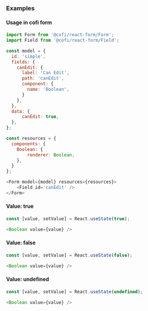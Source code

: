 <h3>Examples</h3>

<h4>Usage in cofi form</h4>

```javascript
import Form from '@cofi/react-form/Form';
import Field from '@cofi/react-form/Field';

const model = {
  id: 'simple',
  fields: {
    canEdit: {
      label: 'Can Edit',
      path: 'canEdit',
      component: {
        name: 'Boolean',
      }
    },
  },
  data: {
      canEdit: true,
  },
};

const resources = {
  components: { 
    Boolean: {
        renderer: Boolean,
    }, 
  }
};

<Form model={model} resources={resources}>
    <Field id='canEdit' />
</Form>
```

<h4>Value: true</h4>

```javascript
const [value, setValue] = React.useState(true);

<Boolean value={value} />
```

<h4>Value: false</h4>

```javascript
const [value, setValue] = React.useState(false);

<Boolean value={value} />
```

<h4>Value: undefined</h4>

```javascript
const [value, setValue] = React.useState(undefined);

<Boolean value={value} />
```
